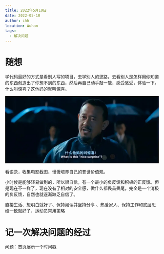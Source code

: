 ```yaml
---
title: 2022年5月10日
date: 2022-05-10
author: chh
location: Wuhan  
tags: 
  - 解决问题
---
```


# 随想

学代码最好的方式是看别人写的项目，去学别人的思路，去看别人是怎样用你知道的东西创造出了你想不到的东西，然后再自己动手敲一敲，感受感受，体验一下。什么叫惊喜？这他妈的就叫惊喜。

![1](./imgs/1.jpg)

看语录，收集电影截图，慢慢培养自己的普世价值观。

小时候是能够轻易做到的，所以很自信，有一个最小的负反馈和积极的正反馈。但是现在不一样了，现在没有了相对的安全感，做什么都畏首畏尾，完全是一个消极的负反馈，自然也就逐渐缺乏自信了。


直接生活、想明白就好了、保持阅读并坚持分享
、热爱家人、保持工作和底层思维一致就好了、运动员常用策略


# 记一次解决问题的经过

问题：首页展示一个时间戳
